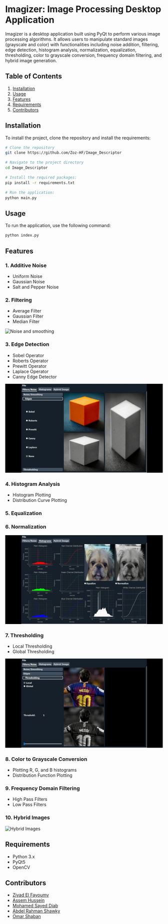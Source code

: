# Imagizer: Image Processing Desktop Application

Imagizer is a desktop application built using PyQt to perform various image processing algorithms. It allows users to manipulate standard images (grayscale and color) with functionalities including noise addition, filtering, edge detection, histogram analysis, normalization, equalization, thresholding, color to grayscale conversion, frequency domain filtering, and hybrid image generation.

## Table of Contents
1. [Installation](#installation)
2. [Usage](#usage)
3. [Features](#features)
4. [Requirements](#requirements)
5. [Contributors](#contributors)

## Installation
To install the project, clone the repository and install the requirements:

```bash
# Clone the repository
git clone https://github.com/Zoz-HF/Image_Descriptor
```
```bash
# Navigate to the project directory
cd Image_Descriptor
```
```bash
# Install the required packages:
pip install -r requirements.txt
```
```bash
# Run the application:
python main.py
```

## Usage
To run the application, use the following command:

```bash
python index.py
```

## Features

### 1. Additive Noise
   - Uniform Noise
   - Gaussian Noise
   - Salt and Pepper Noise 


### 2. Filtering
   - Average Filter
   - Gaussian Filter
   - Median Filter

   ![Noise and smoothing](assets/gifs/Noise_smooth.gif)

### 3. Edge Detection
   - Sobel Operator
   - Roberts Operator
   - Prewitt Operator
   - Laplace Operator
   - Canny Edge Detector

   ![Edge Detection](assets/gifs/edges.gif)

### 4. Histogram Analysis
   - Histogram Plotting
   - Distribution Curve Plotting


### 5. Equalization

### 6. Normalization

   ![Histogram Analysis](assets/gifs/Histograms.gif)


### 7. Thresholding
   - Local Thresholding
   - Global Thresholding

   ![Thresholding](assets/gifs/Thresholding.gif)

### 8. Color to Grayscale Conversion
   - Plotting R, G, and B histograms
   - Distribution Function Plotting

### 9. Frequency Domain Filtering
   - High Pass Filters
   - Low Pass Filters

### 10. Hybrid Images

   ![Hybrid Images](assets/gifs/Hybrid_image.gif)


## Requirements

- Python 3.x
- PyQt5
- OpenCV

## Contributors

- [Ziyad El Fayoumy](https://github.com/Zoz-HF)
- [Assem Hussein](https://github.com/RushingBlast)
- [Mohamed Sayed Diab](https://github.com/MohamedSayedDiab)
- [Abdel Rahman Shawky](https://github.com/AbdulrahmanGhitani)
- [Omar Shaban](https://github.com/omarshaban02)
